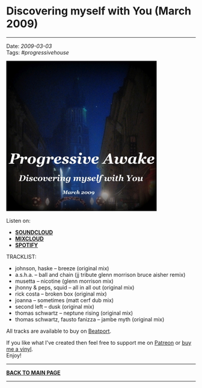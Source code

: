 # Discovering myself with You (March 2009)

----

Date: *2009-03-03*  
Tags: *#progressivehouse*  

[![Progressive Awake - Discovering myself with You (March 2009)](./discovering-myself-with-you-march-2009.jpg)](https://soundcloud.com/progawake09/discovering-myself-with-you-march-2009)

Listen on: 

<!-- * [**YOUTUBE**](FIXME) -->
* [**SOUNDCLOUD**](https://soundcloud.com/progawake09/discovering-myself-with-you-march-2009)
* [**MIXCLOUD**](https://www.mixcloud.com/progressiveawake2008/discovering-myself-with-you-march-2009/)
* [**SPOTIFY**](https://open.spotify.com/playlist/7AhXiYRENLCNTNtCsQ22VW?si=60ee6200fbaf40ef)



TRACKLIST:  

* johnson, haske – breeze (original mix)
* a.s.h.a. – ball and chain (jj tribute glenn morrison bruce aisher remix)
* musetta – nicotine (glenn morrison mix)
* jhonny & peps, squid – all in all out (original mix)
* rick costa – broken box (original mix)
* joanna – sometimes (matt cerf dub mix)
* second left – dusk (original mix)
* thomas schwartz – neptune rising (original mix)
* thomas schwartz, fausto fanizza – jambe myth (original mix)

All tracks are available to buy on <a href="http://beatport.com" target="_blank">Beatport</a>. 

If you like what I've created then feel free to support me on [Patreon](https://www.patreon.com/shivioua) or [buy me a vinyl](https://www.buymeacoffee.com/shivioua).  
Enjoy!  

----

[**BACK TO MAIN PAGE**](./README.md)

---- 
